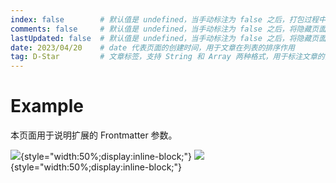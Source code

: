 ```yaml
---
index: false        # 默认值是 undefined，当手动标注为 false 之后，打包过程中将屏蔽该文件入口
comments: false     # 默认值是 undefined，当手动标注为 false 之后，将隐藏页面的评论功能
lastUpdated: false  # 默认值是 undefined，当手动标注为 false 之后，将隐藏页面的最近更新时间
date: 2023/04/20    # date 代表页面的创建时间，用于文章在列表的排序作用
tag: D-Star         # 文章标签，支持 String 和 Array 两种格式，用于标注文章的内容
---
```


# Example

本页面用于说明扩展的 Frontmatter 参数。

<!-- 并列显示图片 -->
![](http://via.placeholder.com/300){style="width:50%;display:inline-block;"}
![](http://via.placeholder.com/500){style="width:50%;display:inline-block;"}
